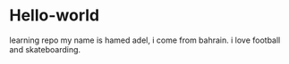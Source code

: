 # Hello-world
learning repo
my name is hamed adel, i come from bahrain. i love football and skateboarding. 
